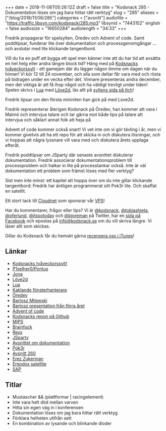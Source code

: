 +++
date = 2018-11-06T05:26:12Z
draft = false
title = "Kodsnack 285 - Dokumentation löses om jag bara hittar rätt verktyg"
slug = "285"
aliases = ["/blog/2018/11/06/285"]
categories = ["avsnitt"]
audiofile = "https://traffic.libsyn.com/kodsnack/285.mp3"
libsynid = "7443152"
english = false
audiosize = "16650284"
audiolength = "34:33"
+++

Fredrik propagerar för spelsylten, Öredev och Advent of code. Samt poddtipsar, funderar lite över dokumentation och processgenomgångar … och avslutar med lite klickande tangentbord.

Vill du ha en puff att bygga ett spel men känner inte att du har tid att avsätta en hel helg eller andra längre block tid? Häng med på [Kodsnacks tvåveckorssylt](https://itch.io/jam/kodsnacks-2veckorssylt) - ett gamejam där du lägger någon timme om dagen när du hinner! Vi kör 12 till 24 november, och alla som deltar får vara med och rösta på bidragen under en vecka efter det. Vinnare presenteras andra december, men det viktiga är att få ihop något och ha väldigt trevligt under tiden! Spelen skrivs i [Lua](https://en.wikipedia.org/wiki/Lua_%28programming_language%29) med [Löve2d](https://love2d.org/), läs allt på [syltens sida på Itch](https://itch.io/jam/kodsnacks-2veckorssylt)!

Fredrik tipsar om den första mininiten han gick på med Love2d.

Fredrik representerar återigen Kodsnack på Öredev, han kommer att vara i Malmö och intervjua talare och tar gärna mot både tips på talare att intervjua och såklart annat folk att heja på

Advent of code kommer också snart! Vi vet inte om vi gör tävling i år, men vi kommer givetvis att ha ett repo för att skicka in och diskutera lösningar, och vi hoppas att några lyssnare vill vara med och diskutera årets upplaga efteråt.

Fredrik poddtipsar om JSparty där senaste avsnittet diskuterar dokumentation. Fredrik associerar dokumentationsproblem till processproblem och halkar in lite på processtankar också. Inte är väl dokumentation ett problem som främst löses med fler verktyg?

Sist men inte minst: ett kapitel att hoppa över om du inte gillar klickande tangentbord: Fredrik har äntligen programmerat sitt Pok3r lite. Och skaffat en satellit.

Ett stort tack till [Cloudnet](http://www.cloudnet.se) som sponsrar vår [VPS](http://en.wikipedia.org/wiki/Virtual_private_server)!

Har du kommentarer, frågor eller tips? Vi är [@kodsnack](https://www.twitter.com/kodsnack), [@tobiashieta](https://www.twitter.com/tobiashieta), [@oferlund](https://www.twitter.com/oferlund), [@itssotoday](https://twitter.com/itssotoday) och [@bjoreman](https://www.twitter.com/bjoreman) på Twitter, har en [sida på Facebook](https://www.facebook.com/kodsnack) och epostas på [info@kodsnack.se](mailto:info@kodsnack.se) om du vill skriva längre. Vi läser allt som skickas.

Gillar du Kodsnack får du hemskt gärna [recensera oss i iTunes](http://itunes.apple.com/se/podcast/kodsnack/id561631498?l=en)!

## Länkar ##
* [Kodsnacks tvåveckorssylt!](https://itch.io/jam/kodsnacks-2veckorssylt)
* [P1xelher0/Pontus](https://twitter.com/p1xelher0)
* [Jona](https://twitter.com/saikyun)
* [Löve2d](https://love2d.org/)
* [Lua](https://en.wikipedia.org/wiki/Lua_%28programming_language%29)
* [Kaklande fönsterhanterare](https://kodsnack.se/200/)
* [Öredev](http://oredev.org/2018/home)
* [Bartosz Milewski](https://bartoszmilewski.com/)
* [Bartosz presentation från förra året](https://vimeo.com/242784236)
* [Advent of code](https://adventofcode.com/)
* [Kodsnacks repon på Github](https://github.com/kodsnack)
* [MIPS](https://en.wikipedia.org/wiki/MIPS_architecture)
* [Brainfuck](https://en.wikipedia.org/wiki/Brainfuck)
* [Rexx](https://en.wikipedia.org/wiki/Rexx)
* [JSparty](https://changelog.com/jsparty)
* [Avsnittet om dokumentation](https://changelog.com/jsparty/50)
* [Pok3r](http://bjoreman.com/thoughts/pok3r.html)
* [Avsnitt 260](https://kodsnack.se/260/)
* [Erez Zukerman](https://twitter.com/the_ezuk)
* [Ergodox satellite](https://ergodox-ez.com/pages/satellite)
* [SAP](https://en.wikipedia.org/wiki/SAP_SE)

## Titlar ##
* Mustascher && (plattformar | racingelement)
* Inte vara helt död mellan varven
* Hitta sin egen väg in i konferensen
* Dokumentation löses om jag bara hittar rätt verktyg
* Förklara helheten utifrån sett
* En kombination av lysande och blinkande dioder